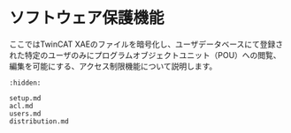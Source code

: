 # ソフトウェア保護機能

ここではTwinCAT XAEのファイルを暗号化し、ユーザデータベースにて登録された特定のユーザのみにプログラムオブジェクトユニット（POU）への閲覧、編集を可能にする、アクセス制限機能について説明します。

```{toctree}
:hidden:

setup.md
acl.md
users.md
distribution.md
```

